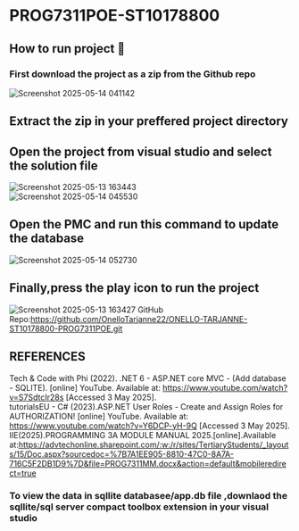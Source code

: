 # PROG7311POE-ST10178800
## How to run project 🧰
### First download the project as a zip from the Github repo
![Screenshot 2025-05-14 041142](https://github.com/user-attachments/assets/bae21d39-30e1-490e-8138-adcf7cc10961)
## Extract the zip in your preffered project directory 

## Open the project from visual studio and select the solution file
![Screenshot 2025-05-13 163443](https://github.com/user-attachments/assets/21e7587d-f1bd-437f-8236-5376e287d3be)<br/>
![Screenshot 2025-05-14 045530](https://github.com/user-attachments/assets/2373d65c-37fc-438a-a840-8d49008d80a8)
## Open the PMC and run this command to update the database
![Screenshot 2025-05-14 052730](https://github.com/user-attachments/assets/775ae4e7-dfac-4ea7-9e15-2aafb037a6f6)
## Finally,press the play icon to run the project
![Screenshot 2025-05-13 163427](https://github.com/user-attachments/assets/bec76008-e467-45fe-b9df-91b77895ffb7)
GitHub Repo:https://github.com/OnelloTarjanne22/ONELLO-TARJANNE-ST10178800-PROG7311POE.git
## REFERENCES
Tech & Code with Phi (2022). .NET 6 - ASP.NET core MVC - (Add database - SQLITE). [online] YouTube. Available at: https://www.youtube.com/watch?v=S7SdtcIr28s [Accessed 3 May 2025].</br>
tutorialsEU - C# (2023).ASP.NET User Roles - Create and Assign Roles for AUTHORIZATION! [online] YouTube. Available at: https://www.youtube.com/watch?v=Y6DCP-yH-9Q [Accessed 3 May 2025].</br>
IIE(2025).PROGRAMMING 3A MODULE MANUAL 2025.[online].Available at:https://advtechonline.sharepoint.com/:w:/r/sites/TertiaryStudents/_layouts/15/Doc.aspx?sourcedoc=%7B7A1EE905-8810-47C0-8A7A-716C5F2DB1D9%7D&file=PROG7311MM.docx&action=default&mobileredirect=true
### To view the data in sqllite databasee/app.db file ,downlaod the sqllite/sql server compact toolbox extension in your visual studio
‌

‌
